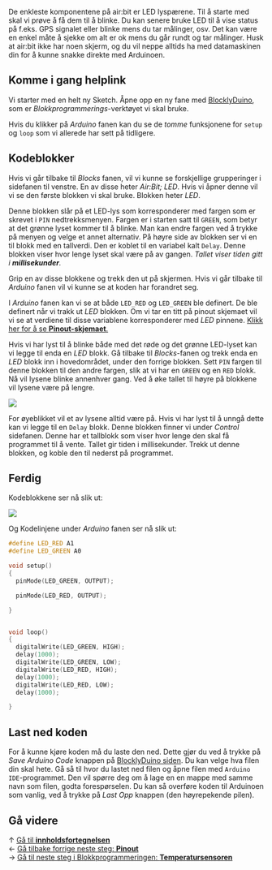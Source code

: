 De enkleste komponentene på air:bit er LED lyspærene. Til å starte med skal vi prøve å få dem til å blinke. Du kan senere bruke LED til å vise status på f.eks. GPS signalet eller blinke mens du tar målinger, osv. Det kan være en enkel måte å sjekke om alt er ok mens du går rundt og tar målinger. Husk at air:bit ikke har noen skjerm, og du vil neppe alltids ha med datamaskinen din for å kunne snakke direkte med Arduinoen.

## Komme i gang helplink

Vi starter med en helt ny Sketch. Åpne opp en ny fane med [BlocklyDuino](http://airbit.uit.no:8080), som er _Blokkprogrammerings_-verktøyet vi skal bruke.

Hvis du klikker på _Arduino_ fanen kan du se de _tomme_ funksjonene for `setup` og `loop` som vi allerede har sett på tidligere.

## Kodeblokker

Hvis vi går tilbake til _Blocks_ fanen, vil vi kunne se forskjellige grupperinger i sidefanen til venstre. En av disse heter _Air:Bit; LED_. Hvis vi åpner denne vil vi se den første blokken vi skal bruke. Blokken heter _LED_.

Denne blokken slår på et LED-lys som korresponderer med fargen som er skrevet i `PIN` nedtrekksmenyen. Fargen er i starten satt til `GREEN`, som betyr at det grønne lyset kommer til å blinke. Man kan endre fargen ved å trykke på menyen og velge et annet alternativ. På høyre side av blokken ser vi en til blokk med en tallverdi. Den er koblet til en variabel kalt `Delay`. Denne blokken viser hvor lenge lyset skal være på av gangen. _Tallet viser tiden gitt i **millisekunder**._

Grip en av disse blokkene og trekk den ut på skjermen. Hvis vi går tilbake til _Arduino_ fanen vil vi kunne se at koden har forandret seg.

I _Arduino_ fanen kan vi se at både `LED_RED` og `LED_GREEN` ble definert. De ble definert når vi trakk ut _LED_ blokken. Om vi tar en titt på pinout skjemaet vil vi se at verdiene til disse variablene korresponderer med _LED_ pinnene. [Klikk her for å se **Pinout-skjemaet**.][pinout]

Hvis vi har lyst til å blinke både med det røde og det grønne LED-lyset kan vi legge til enda en _LED_ blokk. Gå tilbake til _Blocks_-fanen og trekk enda en _LED_ blokk inn i hovedområdet, under den forrige blokken. Sett `PIN` fargen til denne blokken til den andre fargen, slik at vi har en `GREEN` og en `RED` blokk. Nå vil lysene blinke annenhver gang. Ved å øke tallet til høyre på blokkene vil lysene være på lengre.

![][skjermbilde-LEDs-blockly]

For øyeblikket vil et av lysene alltid være på. Hvis vi har lyst til å unngå dette kan vi legge til en `Delay` blokk. Denne blokken finner vi under _Control_ sidefanen. Denne har et tallblokk som viser hvor lenge den skal få programmet til å vente. Tallet gir tiden i millisekunder. Trekk ut denne blokken, og koble den til nederst på programmet.

## Ferdig

Kodeblokkene ser nå slik ut:

![][skjermbilde-LEDs-blockly-finished]

Og Kodelinjene under _Arduino_ fanen ser nå slik ut:

```cpp
#define LED_RED A1
#define LED_GREEN A0

void setup()
{
  pinMode(LED_GREEN, OUTPUT);

  pinMode(LED_RED, OUTPUT);

}


void loop()
{
  digitalWrite(LED_GREEN, HIGH);
  delay(1000);
  digitalWrite(LED_GREEN, LOW);
  digitalWrite(LED_RED, HIGH);
  delay(1000);
  digitalWrite(LED_RED, LOW);
  delay(1000);

}
```

## Last ned koden

For å kunne kjøre koden må du laste den ned. Dette gjør du ved å trykke på _Save Arduino Code_ knappen på [BlocklyDuino siden](http://airbit.uit.no:8080). Du kan velge hva filen din skal hete. Gå så til hvor du lastet ned filen og åpne filen med `Arduino IDE`-programmet. Den vil spørre deg om å lage en en mappe med samme navn som filen, godta forespørselen. Du kan så overføre koden til Arduinoen som vanlig, ved å trykke på _Last Opp_ knappen (den høyrepekende pilen). 

## Gå videre

&uarr; [Gå til **innholdsfortegnelsen**][home]  
&larr; [Gå tilbake forrige neste steg: **Pinout**][pinout]  
&rarr; [Gå til neste steg i Blokkprogrammeringen: **Temperatursensoren**][dht]  

[home]: airbit-Programmering
[pinout]: airbit-Pinout
[dht]: Programmering-med-Temperatursensoren-Blokkprogrammering
[skjermbilde-LEDs-blockly]: skjermbilde-LEDs-blockly.png
[skjermbilde-LEDs-blockly-finished]: skjermbilde-LEDs-blockly-finished.png
